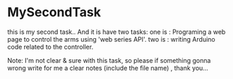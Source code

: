 # MySecondTask
this is my second task..
And it is have two tasks:
one is : Programing a web page to control the arms using 'web series API'.
two is : writing Arduino code related to the controller.


Note:
I'm not clear & sure with this task, so please if something gonna wrong write for me a clear notes (include the file name) , thank you...
